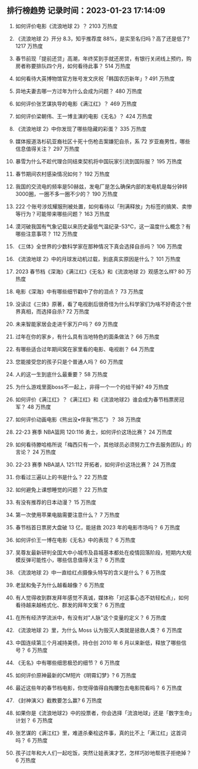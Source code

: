 
## 排行榜趋势 记录时间：2023-01-23 17:14:09
  
  1. 如何评价电影《流浪地球 2》？ 2103 万热度
    
  2. 《流浪地球 2》开分 8.3，知乎推荐度 88%，是实至名归吗？高了还是低了? 1217 万热度
    
  3. 春节前现「提前还贷」高潮，年终奖到手就还房贷，有银行关闭线上预约，购房者称要排队四个月，如何看待此事？ 514 万热度
    
  4. 如何看待大英博物馆官方账号发文庆祝「韩国农历新年」? 491 万热度
    
  5. 异地夫妻去哪一方过年为什么会成为问题？ 480 万热度
    
  6. 如何评价张艺谋执导的电影《满江红》？ 469 万热度
    
  7. 如何评价梁朝伟、王一博主演的电影《无名》？ 424 万热度
    
  8. 《流浪地球 2》中你发现了哪些隐藏的彩蛋？ 335 万热度
    
  9. 媒体报道洛杉矶亚裔社区十死十伤枪击案嫌犯自杀，系 72 岁亚裔男性，哪些信息值得关注？ 297 万热度
    
  10. 暴雪为什么不趁代理合同结束契机将中国玩家引流到国际服？ 195 万热度
    
  11. 春节期间农村感染情况如何？ 192 万热度
    
  12. 我国的交流电的频率是50赫兹，发电厂是怎么确保内部的发电机是每分钟转3000圈，一圈不多一圈不少的？ 190 万热度
    
  13. 222 个账号涉炫耀服刑被处置，如何看待以「刑满释放」为标签的搞笑、卖惨等行为？可能带来哪些问题？ 163 万热度
    
  14. 漠河破我国有气象记载以来历史最低气温纪录-53℃，这一温度什么概念？有哪些注意事项？ 112 万热度
    
  15. 《三体》全世界的少数科学家在那种情况下真会选择自杀吗？ 106 万热度
    
  16. 《流浪地球 2》中的月球发动机过载，到底真实原因是什么？ 101 万热度
    
  17. 2023 春节档《深海》《满江红》《无名》和《流浪地球 2》观感怎么样? 80 万热度
    
  18. 电影《深海》中有哪些细节戳中了你的泪点？ 73 万热度
    
  19. 没读过《三体》原著，看了电视剧后很奇怪为什么科学家们为啥不好奇这个世界真相，而选择自杀? 72 万热度
    
  20. 未来智能家居会走进千家万户吗？ 69 万热度
    
  21. 过年在你的家乡，有什么具有当地特色的面条做法？ 66 万热度
    
  22. 有哪些适合过年期间窝在家里看的电影、电视剧？ 64 万热度
    
  23. 您能接受您的孩子只是个普通人吗？ 60 万热度
    
  24. 人的这一生到底什么最重要？ 58 万热度
    
  25. 为什么游戏里面boss不一起上，非得一个一个的给干掉? 49 万热度
    
  26. 如何评价《满江红》？《满江红》和《流浪地球2》谁会成为春节档票房冠军？ 48 万热度
    
  27. 如何评价动画电影《熊出没•伴我“熊芯”》？ 38 万热度
    
  28. 22-23 赛季 NBA篮网 120:116 勇士，如何评价这场比赛？ 24 万热度
    
  29. 如何看待滕哈格所说「梅西只有一个，其他球员必须努力工作去服务团队」的言论？ 24 万热度
    
  30. 22-23 赛季 NBA湖人 121:112 开拓者，如何评价这场比赛？ 24 万热度
    
  31. 你看过三遍以上的书是什么？ 22 万热度
    
  32. 如何避免上课想睡觉的问题？ 22 万热度
    
  33. 有没有推荐的日本动漫？ 15 万热度
    
  34. 第一次使用苹果电脑需要注意什么？ 7 万热度
    
  35. 春节档首日票房大盘破 13 亿，能拯救 2023 年的电影市场吗？ 6 万热度
    
  36. 如何评价王一博在电影《无名》中的表现？ 6 万热度
    
  37. 吴尊友最新研判全国大中小城市及县城基本都处在疫情回落阶段，短期内大规模反弹可能性小，哪些信息值得关注？ 6 万热度
    
  38. 《流浪地球 2》中一直给红点摄像头特写的含义是什么？ 6 万热度
    
  39. 老鼠和兔子为什么越看越像？ 6 万热度
    
  40. 有人觉得收到群发拜年感觉不真诚，媒体称「对这事心态不妨轻松点」，如何看待越来越格式化、群发的拜年文案？ 6 万热度
    
  41. 在所有经济学流派中，有没有对"人脉"这个变量的定义？ 6 万热度
    
  42. 《流浪地球 2》里，为什么 Moss 认为毁灭人类就是拯救人类？ 6 万热度
    
  43. 中国连续第三个月减持美债，持仓创 2010 年 6 月以来新低，释放了哪些信号？ 6 万热度
    
  44. 《无名》中有哪些细思极恐的细节？ 6 万热度
    
  45. 如何评价原神最新的CM短片《明霄幻梦》? 6 万热度
    
  46. 最近这些年的春节档电影，你觉得值得自掏腰包去电影院看吗？ 6 万热度
    
  47. 《封神演义》截教要怎么赢? 6 万热度
    
  48. 如果你是《流浪地球2》中的投票者，你会选择「流浪地球」还是「数字生命」计划？ 6 万热度
    
  49. 张艺谋的《满江红》里，难道杀秦桧这件事，真的比不上「满江红」这首词吗？ 6 万热度
    
  50. 孩子过年和大人们一起吃饭，突然让娃表演才艺，怎样巧妙地帮孩子拒绝掉？ 6 万热度
    